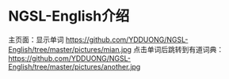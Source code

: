 # NGSL-English介绍
主页面：显示单词
https://github.com/YDDUONG/NGSL-English/tree/master/pictures/mian.jpg
点击单词后跳转到有道词典：
https://github.com/YDDUONG/NGSL-English/tree/master/pictures/another.jpg
